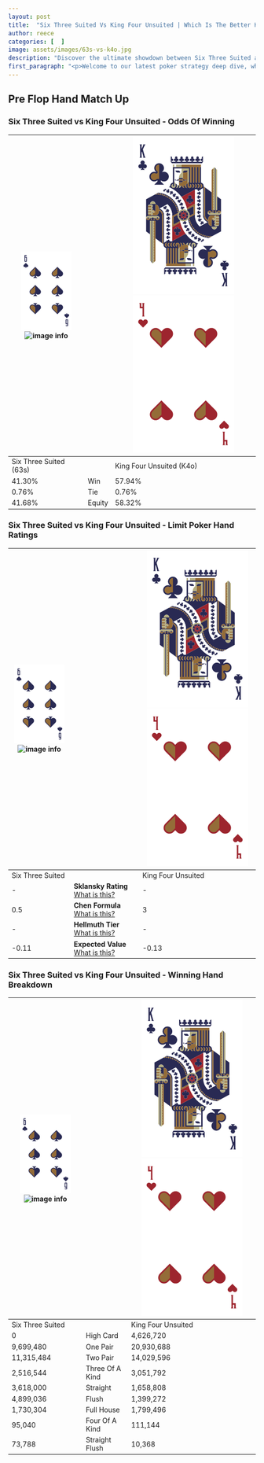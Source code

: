 ```yaml
---
layout: post
title:  "Six Three Suited Vs King Four Unsuited | Which Is The Better Hand In Poker? A Complete Guide"
author: reece
categories: [  ]
image: assets/images/63s-vs-k4o.jpg
description: "Discover the ultimate showdown between Six Three Suited and King Four Unsuited in poker! Uncover the odds, strategies, and scenarios where one hand triumphs over the other. Get ready to up your poker game with this thrilling analysis."
first_paragraph: "<p>Welcome to our latest poker strategy deep dive, where we're pitting two distinct hands against each other in a high-stakes showdown: Six Three Suited vs King Four Unsuited.</p><p>In the dynamic world of poker, every decision counts, and knowing which hand holds the upper hand is key to your success at the table.</p><p>In this article, we'll dissect these two hands, explore the scenarios where one dominates the other, and equip you with the knowledge to make strategic choices that can tip the odds in your favor.</p><p>Get ready to unravel the intriguing dynamics of these poker hands and elevate your game to new heights.</p>"
---
```




[comment]: # (sp0)

## Pre Flop Hand Match Up

<div class="table hand-ratings" markdown="1"> 



### Six Three Suited vs King Four Unsuited - Odds Of Winning


    
| ![image info](assets/images/hand1/6.png) ![image info](assets/images/hand1/3s.png) |  | ![image info](assets/images/hand2/K.png) ![image info](assets/images/hand2/4o.png) |
| -------- | -------- | -------- |
| Six Three Suited (63s) |  | King Four Unsuited (K4o) |
| 41.30% | Win | 57.94% |
| 0.76% | Tie | 0.76% |
| 41.68% | Equity | 58.32% |




[comment]: # (sp1)



### Six Three Suited vs King Four Unsuited - Limit Poker Hand Ratings


    
| ![image info](assets/images/hand1/6.png) ![image info](assets/images/hand1/3s.png) |  | ![image info](assets/images/hand2/K.png) ![image info](assets/images/hand2/4o.png) |
| -------- | -------- | -------- |
| Six Three Suited |  | King Four Unsuited |
| - | **Sklansky Rating** [What is this?](/sklansky-rating-explained) | - |
| 0.5 | **Chen Formula** [What is this?](/chen-formula-explained) | 3 |
| - | **Hellmuth Tier** [What is this?](/Hellmuth-tier-explained) | - |
| -0.11 | **Expected Value** [What is this?](/expected-value-explained) | -0.13 |




[comment]: # (sp2)



### Six Three Suited vs King Four Unsuited - Winning Hand Breakdown


    
| ![image info](assets/images/hand1/6.png) ![image info](assets/images/hand1/3s.png) |  | ![image info](assets/images/hand2/K.png) ![image info](assets/images/hand2/4o.png) |
| -------- | -------- | -------- |
| Six Three Suited |  | King Four Unsuited |
| 0 | High Card | 4,626,720 |
| 9,699,480 | One Pair | 20,930,688 |
| 11,315,484 | Two Pair | 14,029,596 |
| 2,516,544 | Three Of A Kind | 3,051,792 |
| 3,618,000 | Straight | 1,658,808 |
| 4,899,036 | Flush | 1,399,272 |
| 1,730,304 | Full House | 1,799,496 |
| 95,040 | Four Of A Kind | 111,144 |
| 73,788 | Straight Flush | 10,368 |




[comment]: # (sp3)



</div>

[comment]: # (sp4)



[comment]: # (sp5)

